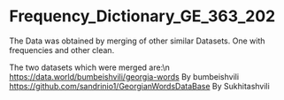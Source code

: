 # Frequency_Dictionary_GE_363_202
The Data was obtained by merging of other similar Datasets. One with frequencies and other clean.

The two datasets which were merged are:\n
https://data.world/bumbeishvili/georgia-words By bumbeishvili
https://github.com/sandrinio1/GeorgianWordsDataBase By Sukhitashvili
